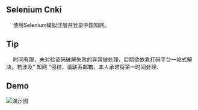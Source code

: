 ## Selenium Cnki
&emsp; 使用Selenium模拟注册并登录中国知网。
## Tip
&emsp; 时间有限，未对验证码破解失败的异常做处理，后期欲依靠打码平台一站式解决。若涉及" 知网 "侵权，请联系邮箱，本人承诺将第一时间处理.
## Demo
![演示图](https://github.com/Northxw/Python3_WebSpider/blob/master/08-Selenium_Cnki/demo/test.gif)
